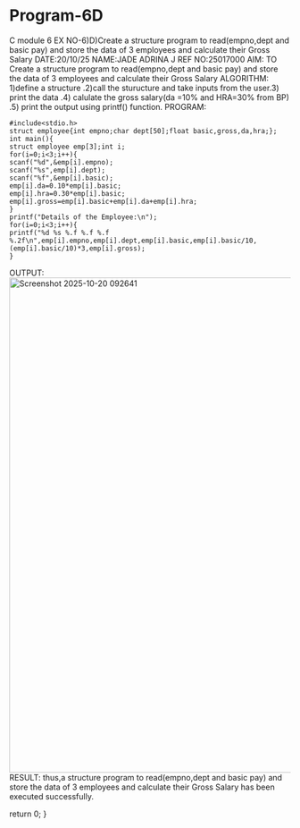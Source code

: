 # Program-6D
C module 6
EX NO-6)D)Create a structure program to read(empno,dept and basic pay) and store the data of 3 employees and calculate their Gross Salary
DATE:20/10/25
NAME:JADE ADRINA J
REF NO:25017000
AIM: TO Create a structure program to read(empno,dept and basic pay) and store the data of 3 employees and calculate their Gross Salary
ALGORITHM:
1)define a structure .2)call the sturucture and take inputs from the user.3) print the data .4) calulate the gross salary(da =10% and HRA=30% from BP) .5) print the output using printf() function.
PROGRAM:
```
#include<stdio.h>
struct employee{int empno;char dept[50];float basic,gross,da,hra;};
int main(){
struct employee emp[3];int i;
for(i=0;i<3;i++){
scanf("%d",&emp[i].empno);
scanf("%s",emp[i].dept);
scanf("%f",&emp[i].basic);
emp[i].da=0.10*emp[i].basic;
emp[i].hra=0.30*emp[i].basic;
emp[i].gross=emp[i].basic+emp[i].da+emp[i].hra;
}
printf("Details of the Employee:\n");
for(i=0;i<3;i++){
printf("%d %s %.f %.f %.f %.2f\n",emp[i].empno,emp[i].dept,emp[i].basic,emp[i].basic/10,(emp[i].basic/10)*3,emp[i].gross);
}
```
OUTPUT:
<img width="1002" height="886" alt="Screenshot 2025-10-20 092641" src="https://github.com/user-attachments/assets/8121e1f4-f116-4dca-bc6a-311078a79362" />
RESULT:
thus,a structure program to read(empno,dept and basic pay) and store the data of 3 employees and calculate their Gross Salary has been executed successfully.

return 0;
}
